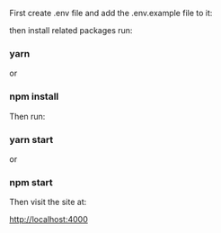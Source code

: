 First create .env file and add the .env.example file to it:

then install related packages run:

### yarn

or

### npm install

Then run:

### yarn start

or

### npm start

Then visit the site at:

[http://localhost:4000](http://localhost:4000)
